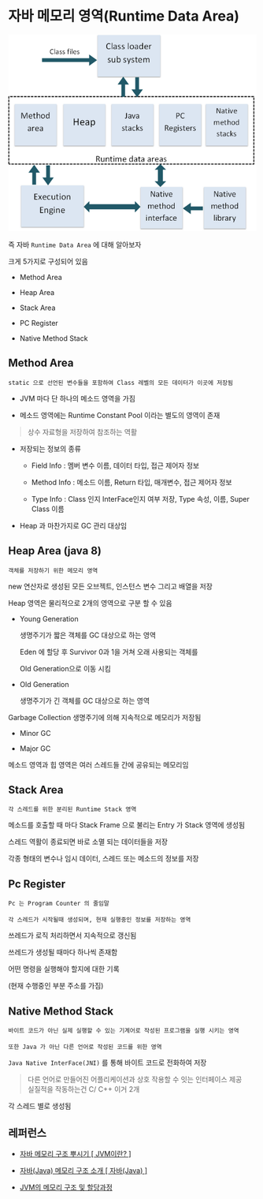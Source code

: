 # 자바 메모리 영역(Runtime Data Area)

![그림](/study/pic/JVM-memory-structure1.png)

즉 자바 `Runtime Data Area` 에 대해 알아보자

크게 5가지로 구성되어 있음

- Method Area

- Heap Area

- Stack Area

- PC Register

- Native Method Stack

## Method Area

    static 으로 선언된 변수들을 포함하여 Class 레벨의 모든 데이터가 이곳에 저장됨

- JVM 마다 단 하나의 메소드 영역을 가짐

- 메소드 영역에는 Runtime Constant Pool 이라는 별도의 영역이 존재

> 상수 자료형을 저장하여 참조하는 역활

- 저장되는 정보의 종류

  - Field Info : 멤버 변수 이름, 데이터 타입, 접근 제어자 정보

  - Method Info : 메소드 이름, Return 타입, 매개변수, 접근 제어자 정보

  - Type Info : Class 인지 InterFace인지 여부 저장, Type 속성, 이름, Super Class 이름

- Heap 과 마찬가지로 GC 관리 대상임

## Heap Area (java 8)

    객체를 저장하기 위한 메모리 영역

new 연산자로 생성된 모든 오브젝트, 인스턴스 변수 그리고 배열을 저장

Heap 영역은 물리적으로 2개의 영역으로 구분 할 수 있음

- Young Generation

  생명주기가 짧은 객체를 GC 대상으로 하는 영역

  Eden 에 할당 후 Survivor 0과 1을 거쳐 오래 사용되는 객체를

  Old Generation으로 이동 시킴

- Old Generation

  생명주기가 긴 객체를 GC 대상으로 하는 영역

Garbage Collection 생명주기에 의해 지속적으로 메모리가 저장됨

- Minor GC

- Major GC

메소드 영역과 힙 영역은 여러 스레드들 간에 공유되는 메모리임

## Stack Area

    각 스레드를 위한 분리된 Runtime Stack 영역

메소드를 호출할 때 마다 Stack Frame 으로 불리는 Entry 가 Stack 영역에 생성됨

스레드 역활이 종료되면 바로 소멸 되는 데이터들을 저장

각종 형태의 변수나 임시 데이터, 스레드 또는 메소드의 정보를 저장

## Pc Register

    Pc 는 Program Counter 의 줄임말

    각 스레드가 시작될때 생성되며, 현재 실행중인 정보를 저장하는 영역

쓰레드가 로직 처리하면서 지속적으로 갱신됨

쓰레드가 생성될 때마다 하나씩 존재함

어떤 명령을 실행해야 할지에 대한 기록

(현재 수행중인 부분 주소를 가짐)

## Native Method Stack

    바이트 코드가 아닌 실제 실행할 수 있는 기계어로 작성된 프로그램을 실행 시키는 영역

    또한 Java 가 아닌 다른 언어로 작성된 코드를 위한 영역

`Java Native InterFace(JNI)` 를 통해 바이트 코드로 전화하여 저장

> 다른 언어로 만들어진 어플리케이션과 상호 작용할 수 잇는 인터페이스 제공 <br>
> 실질적을 작동하는건 C/ C++ 이거 2개

각 스레드 별로 생성됨

## 레퍼런스

- [자바 메모리 구조 뿌시기 [ JVM이란? ]](https://www.youtube.com/watch?v=AWXPnMDZ9I0&t=199s)

- [자바(Java) 메모리 구조 소개 [ 자바(Java) ]](https://www.youtube.com/watch?v=zta7kVTVkuk&t=29s)

- [JVM의 메모리 구조 및 할당과정](https://inspirit941.tistory.com/294)
